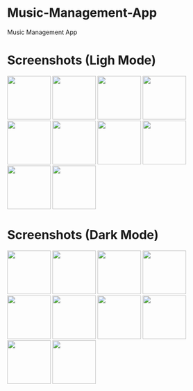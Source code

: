 # Music-Management-App
Music Management App

# Screenshots (Ligh Mode)
<p float="left">
  <img src="https://user-images.githubusercontent.com/106669990/190946440-cca28866-62c6-4e9c-9a52-4f66d44ce9f3.png" width="100" />
  <img src="https://user-images.githubusercontent.com/106669990/190946459-d995a485-2b18-43fc-b206-17c347e9cbfa.png" width="100" /> 
  <img src="https://user-images.githubusercontent.com/106669990/190946460-2ed9c0df-53d7-489d-a1b4-0374b8129c67.png" width="100" />
  <img src="https://user-images.githubusercontent.com/106669990/190946461-91666c88-df4c-415e-a8b2-14c6f601bb63.png" width="100" />
  <img src="https://user-images.githubusercontent.com/106669990/190946463-17742920-30a6-4f49-8260-9c79d11650b8.png" width="100" /> 
  <img src="https://user-images.githubusercontent.com/106669990/190946467-cab162b3-1a96-473f-b335-ddc12a11d3ba.png" width="100" />
  
  <img src="https://user-images.githubusercontent.com/106669990/190946481-93797df3-f2f4-4867-8915-5d1aacc96445.png" width="100" />
  <img src="https://user-images.githubusercontent.com/106669990/190946488-fa6a1152-1861-4108-a982-416f3c3d25cc.png" width="100" />
  <img src="https://user-images.githubusercontent.com/106669990/190946490-c007c841-1f75-480f-a159-e0c749127de0.png" width="100" />
  
  <img src="https://user-images.githubusercontent.com/106669990/190946493-8b9d3826-790a-4c6c-9469-7d6213a807c5.png" width="100" />
</p>

# Screenshots (Dark Mode)
<p float="left">
  <img src="https://user-images.githubusercontent.com/106669990/190946440-cca28866-62c6-4e9c-9a52-4f66d44ce9f3.png" width="100" />
  <img src="https://user-images.githubusercontent.com/106669990/190946459-d995a485-2b18-43fc-b206-17c347e9cbfa.png" width="100" /> 
  <img src="https://user-images.githubusercontent.com/106669990/190946460-2ed9c0df-53d7-489d-a1b4-0374b8129c67.png" width="100" />
  
  <img src="https://user-images.githubusercontent.com/106669990/190946461-91666c88-df4c-415e-a8b2-14c6f601bb63.png" width="100" />
  <img src="https://user-images.githubusercontent.com/106669990/190946463-17742920-30a6-4f49-8260-9c79d11650b8.png" width="100" /> 
  <img src="https://user-images.githubusercontent.com/106669990/190946467-cab162b3-1a96-473f-b335-ddc12a11d3ba.png" width="100" />
  
  <img src="https://user-images.githubusercontent.com/106669990/190946481-93797df3-f2f4-4867-8915-5d1aacc96445.png" width="100" />
  <img src="https://user-images.githubusercontent.com/106669990/190946488-fa6a1152-1861-4108-a982-416f3c3d25cc.png" width="100" />
  <img src="https://user-images.githubusercontent.com/106669990/190946490-c007c841-1f75-480f-a159-e0c749127de0.png" width="100" />
  
  <img src="https://user-images.githubusercontent.com/106669990/190946493-8b9d3826-790a-4c6c-9469-7d6213a807c5.png" width="100" />
</p>

